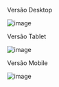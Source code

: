Versão Desktop

![image](https://github.com/LucasKennde/Html-Javascript-css---POD-REQUEST/assets/166322461/9c582270-f07f-4158-99de-f73bc013344a)

Versão Tablet

![image](https://github.com/LucasKennde/Html-Javascript-css---POD-REQUEST/assets/166322461/1dd39ea0-555f-449f-81b7-79296efa2bf1)

Versão Mobile

![image](https://github.com/LucasKennde/Html-Javascript-css---POD-REQUEST/assets/166322461/b0d40efa-2de9-4023-9d41-94758bd89f37)


